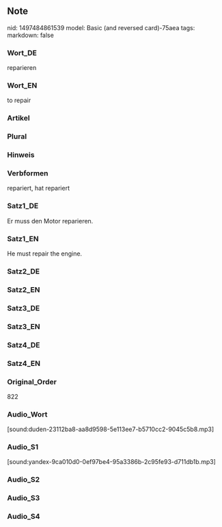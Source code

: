 ## Note
nid: 1497484861539
model: Basic (and reversed card)-75aea
tags: 
markdown: false

### Wort_DE
reparieren

### Wort_EN
to repair

### Artikel


### Plural


### Hinweis


### Verbformen
repariert, hat repariert

### Satz1_DE
Er muss den Motor reparieren.

### Satz1_EN
He must repair the engine.

### Satz2_DE


### Satz2_EN


### Satz3_DE


### Satz3_EN


### Satz4_DE


### Satz4_EN


### Original_Order
822

### Audio_Wort
[sound:duden-23112ba8-aa8d9598-5e113ee7-b5710cc2-9045c5b8.mp3]

### Audio_S1
[sound:yandex-9ca010d0-0ef97be4-95a3386b-2c95fe93-d711db1b.mp3]

### Audio_S2


### Audio_S3


### Audio_S4

